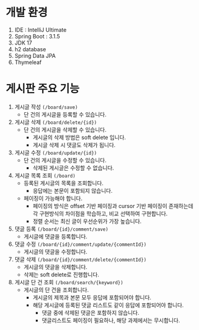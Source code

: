 # 개발 환경
1. IDE : IntelliJ Ultimate
2. Spring Boot : 3.1.5
3. JDK 17
4. h2 database
5. Spring Data JPA
6. Thymeleaf

# 게시판 주요 기능
1. 게시글 작성 `(/board/save)`
   - 단 건의 게시글을 등록할 수 있습니다.
2. 게시글 삭제 `(/board/delete/{id})`
   - 단 건의 게시글을 삭제할 수 있습니다.
     - 게시글의 삭제 방법은 soft delete 입니다.
     - 게시글 삭제 시 댓글도 삭제가 됩니다.
3. 게시글 수정 `(/board/update/{id})`
   - 단 건의 게시글을 수정할 수 있습니다.
     - 삭제된 게시글은 수정할 수 없습니다.
4. 게시글 목록 조회 `(/board)`
   - 등록된 게시글의 목록을 조회합니다.
     - 응답에는 본문이 포함되지 않습니다.
   - 페이징이 가능해야 합니다.
     - 페이징의 방식은 offset 기반 페이징과 cursor 기반 페이징이 존재하는데 각 구현방식의 차이점을 학습하고, 비교 선택하여 구현합니다.
     - 정렬 순서는 최신 글이 우선순위가 가장 높습니다.
5. 댓글 등록 `(/board/{id}/comment/save)`
   - 게시글에 댓글을 등록합니다.
6. 댓글 수정 `(/board/{id}/comment/update/{commentId})`
   - 게시글의 댓글을 수정합니다.
7. 댓글 삭제 `(/board/{id}/comment/delete/{commentId})`
   - 게시글의 댓글을 삭제합니다.
   - 삭제는 soft delete로 진행합니다.
8. 게시글 단 건 조회 `(/board/search/{keyword})`
   - 게시글의 단 건을 조회합니다.
     - 게시글의 제목과 본문 모두 응답에 포함되어야 합니다.
     - 해당 게시글에 등록된 댓글 리스트도 같이 응답에 포함되어야 합니다.
       - 댓글 중에 삭제된 댓글은 포함하지 않습니다.
       - 댓글리스트도 페이징이 필요하나, 해당 과제에서는 무시합니다.
